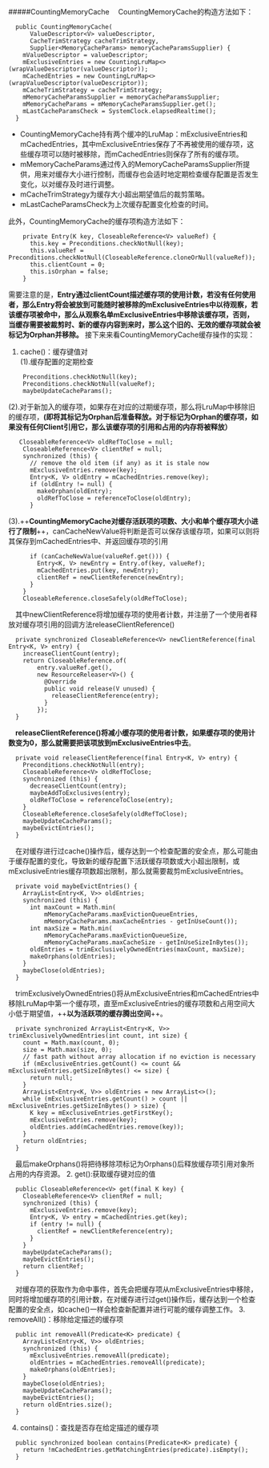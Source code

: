 #####CountingMemoryCache
&#8195;CountingMemoryCache的构造方法如下：
```
  public CountingMemoryCache(
      ValueDescriptor<V> valueDescriptor,
      CacheTrimStrategy cacheTrimStrategy,
      Supplier<MemoryCacheParams> memoryCacheParamsSupplier) {
    mValueDescriptor = valueDescriptor;
    mExclusiveEntries = new CountingLruMap<>(wrapValueDescriptor(valueDescriptor));
    mCachedEntries = new CountingLruMap<>(wrapValueDescriptor(valueDescriptor));
    mCacheTrimStrategy = cacheTrimStrategy;
    mMemoryCacheParamsSupplier = memoryCacheParamsSupplier;
    mMemoryCacheParams = mMemoryCacheParamsSupplier.get();
    mLastCacheParamsCheck = SystemClock.elapsedRealtime();
  }

```
- CountingMemoryCache持有两个缓冲的LruMap：mExclusiveEntries和mCachedEntries，其中mExclusiveEntries保存了不再被使用的缓存项，这些缓存项可以随时被移除，而mCachedEntries则保存了所有的缓存项。
- mMemoryCacheParams通过传入的MemoryCacheParamsSupplier所提供，用来对缓存大小进行控制，而缓存也会适时地定期检查缓存配置是否发生变化，以对缓存及时进行调整。
- mCacheTrimStrategy为缓存大小超出期望值后的裁剪策略。
- mLastCacheParamsCheck为上次缓存配置变化检查的时间。
    
此外，CountingMemoryCache的缓存项构造方法如下：
```
    private Entry(K key, CloseableReference<V> valueRef) {
      this.key = Preconditions.checkNotNull(key);
      this.valueRef = Preconditions.checkNotNull(CloseableReference.cloneOrNull(valueRef));
      this.clientCount = 0;
      this.isOrphan = false;
    }
```   
需要注意的是，**Entry通过clientCount描述缓存项的使用计数，若没有任何使用者，那么Entry将会被放到可能随时被移除的mExclusiveEntries中以待观察，若该缓存项被命中，那么从观察名单mExclusiveEntries中移除该缓存项，否则，当缓存需要被裁剪时、新的缓存内容到来时，那么这个旧的、无效的缓存项就会被标记为Orphan并移除。**
接下来来看CountingMemoryCache缓存操作的实现：   
1. cache()：缓存键值对   
(1).缓存配置的定期检查
```
    Preconditions.checkNotNull(key);
    Preconditions.checkNotNull(valueRef);
    maybeUpdateCacheParams();
```
(2).对于新加入的缓存项，如果存在对应的过期缓存项，那么将LruMap中移除旧的缓存项，**(即将其标记为Orphan后准备释放。对于标记为Orphan的缓存项，如果没有任何Client引用它，那么该缓存项的引用和占用的内存将被释放）**
```
   CloseableReference<V> oldRefToClose = null;
    CloseableReference<V> clientRef = null;
    synchronized (this) {
      // remove the old item (if any) as it is stale now
      mExclusiveEntries.remove(key);
      Entry<K, V> oldEntry = mCachedEntries.remove(key);
      if (oldEntry != null) {
        makeOrphan(oldEntry);
        oldRefToClose = referenceToClose(oldEntry);
      }
```
(3).++**CountingMemoryCache对缓存活跃项的项数、大小和单个缓存项大小进行了限制**++，canCacheNewValue将判断是否可以保存该缓存项，如果可以则将其保存到mCachedEntries中、并返回缓存项的引用
```
      if (canCacheNewValue(valueRef.get())) {
        Entry<K, V> newEntry = Entry.of(key, valueRef);
        mCachedEntries.put(key, newEntry);
        clientRef = newClientReference(newEntry);
      }
    }
    CloseableReference.closeSafely(oldRefToClose);
```
&#8195;其中newClientReference将增加缓存项的使用者计数，并注册了一个使用者释放对缓存项引用的回调方法releaseClientReference()   
```
  private synchronized CloseableReference<V> newClientReference(final Entry<K, V> entry) {
    increaseClientCount(entry);
    return CloseableReference.of(
        entry.valueRef.get(),
        new ResourceReleaser<V>() {
          @Override
          public void release(V unused) {
            releaseClientReference(entry);
          }
        });
  }
```
&#8195;**releaseClientReference()将减小缓存项的使用者计数，如果缓存项的使用计数变为0，那么就需要把该项放到mExclusiveEntries中去**。
```
  private void releaseClientReference(final Entry<K, V> entry) {
    Preconditions.checkNotNull(entry);
    CloseableReference<V> oldRefToClose;
    synchronized (this) {
      decreaseClientCount(entry);
      maybeAddToExclusives(entry);
      oldRefToClose = referenceToClose(entry);
    }
    CloseableReference.closeSafely(oldRefToClose);
    maybeUpdateCacheParams();
    maybeEvictEntries();
  }
```
&#8195;在对缓存进行过cache()操作后，缓存达到一个检查配置的安全点，那么可能由于缓存配置的变化，导致新的缓存配置下活跃缓存项数或大小超出限制，或mExclusiveEntries缓存项数超出限制，那么就需要裁剪mExclusiveEntries。   
```
  private void maybeEvictEntries() {
    ArrayList<Entry<K, V>> oldEntries;
    synchronized (this) {
      int maxCount = Math.min(
          mMemoryCacheParams.maxEvictionQueueEntries,
          mMemoryCacheParams.maxCacheEntries - getInUseCount());
      int maxSize = Math.min(
          mMemoryCacheParams.maxEvictionQueueSize,
          mMemoryCacheParams.maxCacheSize - getInUseSizeInBytes());
      oldEntries = trimExclusivelyOwnedEntries(maxCount, maxSize);
      makeOrphans(oldEntries);
    }
    maybeClose(oldEntries);
  }
```
&#8195;trimExclusivelyOwnedEntries()将从mExclusiveEntries和mCachedEntries中移除LruMap中第一个缓存项，直至mExclusiveEntries的缓存项数和占用空间大小低于期望值，++**以为活跃项的缓存腾出空间**++。
```
  private synchronized ArrayList<Entry<K, V>> trimExclusivelyOwnedEntries(int count, int size) {
    count = Math.max(count, 0);
    size = Math.max(size, 0);
    // fast path without array allocation if no eviction is necessary
    if (mExclusiveEntries.getCount() <= count && mExclusiveEntries.getSizeInBytes() <= size) {
      return null;
    }
    ArrayList<Entry<K, V>> oldEntries = new ArrayList<>();
    while (mExclusiveEntries.getCount() > count || mExclusiveEntries.getSizeInBytes() > size) {
      K key = mExclusiveEntries.getFirstKey();
      mExclusiveEntries.remove(key);
      oldEntries.add(mCachedEntries.remove(key));
    }
    return oldEntries;
  }
```
&#8195;最后makeOrphans()将把待移除项标记为Orphans()后释放缓存项引用对象所占用的内存资源。
2. get():获取缓存键对应的值
```
  public CloseableReference<V> get(final K key) {
    CloseableReference<V> clientRef = null;
    synchronized (this) {
      mExclusiveEntries.remove(key);
      Entry<K, V> entry = mCachedEntries.get(key);
      if (entry != null) {
        clientRef = newClientReference(entry);
      }
    }
    maybeUpdateCacheParams();
    maybeEvictEntries();
    return clientRef;
  }
```
&#8195;对缓存项的获取作为命中事件，首先会把缓存项从mExclusiveEntries中移除，同时将增加缓存项的引用计数，在对缓存进行过get()操作后，缓存达到一个检查配置的安全点，如cache()一样会检查新配置并进行可能的缓存调整工作。
3. removeAll()：移除给定描述的缓存项
```
  public int removeAll(Predicate<K> predicate) {
    ArrayList<Entry<K, V>> oldEntries;
    synchronized (this) {
      mExclusiveEntries.removeAll(predicate);
      oldEntries = mCachedEntries.removeAll(predicate);
      makeOrphans(oldEntries);
    }
    maybeClose(oldEntries);
    maybeUpdateCacheParams();
    maybeEvictEntries();
    return oldEntries.size();
  }
```
4. contains()：查找是否存在给定描述的缓存项
```
  public synchronized boolean contains(Predicate<K> predicate) {
    return !mCachedEntries.getMatchingEntries(predicate).isEmpty();
  }
```

